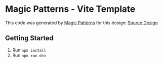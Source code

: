 # Magic Patterns - Vite Template

This code was generated by [Magic Patterns](https://magicpatterns.com) for this design: [Source Design](https://www.magicpatterns.com/component/bba6a7c5-c5a4-463b-ab64-f3d58f2c366b)

## Getting Started

1. Run `npm install`
2. Run `npm run dev`
